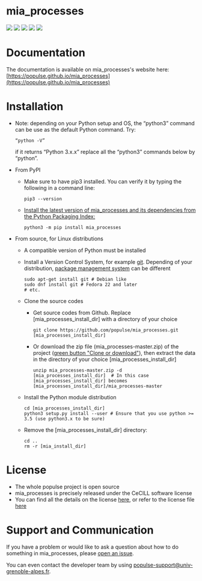 # mia_processes

[![](https://codecov.io/github/populse/mia_processes/coverage.svg?branch=master)](https://codecov.io/github/populse/mia_processes)
[![](https://img.shields.io/badge/license-CeCILL-blue.svg)](https://github.com/populse/mia_processes/blob/master/LICENSE)
[![](https://img.shields.io/pypi/v/mia_processes.svg)](https://pypi.org/project/mia_processes/)
[![](https://img.shields.io/badge/python-3.5%2C%203.6%2C%203.7-yellow.svg)](#)
[![](https://img.shields.io/badge/platform-Linux%2C%20OSX%2C%20Windows-orange.svg)](#)

# Documentation

The documentation is available on mia_processes's website here: [https://populse.github.io/mia_processes](https://populse.github.io/mia_processes)

# Installation

 * Note: depending on your Python setup and OS, the “python3” command can be use as the default Python command. Try:
 
       “python -V”
       
   if it returns “Python 3.x.x” replace all the “python3” commands below by “python”.

* From PyPI

  * Make sure to have pip3 installed. You can verify it by typing the following in a command line:
  
        pip3 --version
  
  * [Install the latest version of mia_processes and its dependencies from the Python Packaging Index:](https://docs.python.org/3/installing/index.html)
  
        python3 -m pip install mia_processes

* From source, for Linux distributions

  * A compatible version of Python must be installed
  
  * Install a Version Control System, for example [git](https://git-scm.com/book/en/v2/Getting-Started-About-Version-Control). Depending of your distribution, [package management system](https://en.wikipedia.org/wiki/Package_manager) can be different
  
        sudo apt-get install git # Debian like
        sudo dnf install git # Fedora 22 and later
        # etc.
	
  * Clone the source codes

    * Get source codes from Github. Replace [mia_processes_install_dir] with a directory of your choice

          git clone https://github.com/populse/mia_processes.git [mia_processes_install_dir]

    * Or download the zip file (mia_processes-master.zip) of the project ([green button "Clone or download"](https://github.com/populse/mia_processes)), then extract the data in the directory of your choice [mia_processes_install_dir]

          unzip mia_processes-master.zip -d [mia_processes_install_dir]  # In this case [mia_processes_install_dir] becomes [mia_processes_install_dir]/mia_processes-master
	
  * Install the Python module distribution

        cd [mia_processes_install_dir]  
        python3 setup.py install --user # Ensure that you use python >= 3.5 (use python3.x to be sure)  

  * Remove the [mia_processes_install_dir] directory:

        cd ..  
        rm -r [mia_install_dir]  

# License

* The whole populse project is open source
* mia_processes is precisely released under the CeCILL software license
* You can find all the details on the license [here](http://www.cecill.info/licences/Licence_CeCILL_V2.1-en.html), or refer to the license file [here](https://github.com/populse/mia_processes/blob/master/LICENSE)

# Support and Communication

If you have a problem or would like to ask a question about how to do something in mia_processes, please [open an issue](https://github.com/populse/mia_processes/issues).

You can even contact the developer team by using populse-support@univ-grenoble-alpes.fr.

